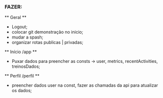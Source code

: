 ### FAZER:

** Geral **
- Logout;
- colocar git demonstração no inicio;
- mudar a spash;
- organizar rotas publicas | privadas;


** Início /app **
- Puxar dados para preencher as consts -> user, metrics, recentActivities, treinosDados;

** Perfil /perfil **
- preencher dados user na const, fazer as chamadas da api para atualizar os dados;